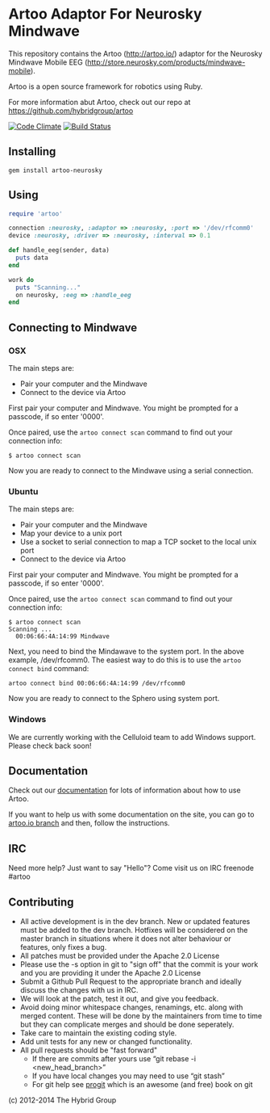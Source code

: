 # Artoo Adaptor For Neurosky Mindwave

This repository contains the Artoo (http://artoo.io/) adaptor for the Neurosky Mindwave Mobile EEG (http://store.neurosky.com/products/mindwave-mobile).

Artoo is a open source framework for robotics using Ruby.

For more information abut Artoo, check out our repo at https://github.com/hybridgroup/artoo

[![Code Climate](https://codeclimate.com/github/hybridgroup/artoo-neurosky.png)](https://codeclimate.com/github/hybridgroup/artoo-neurosky) [![Build Status](https://travis-ci.org/hybridgroup/artoo-neurosky.png?branch=master)](https://travis-ci.org/hybridgroup/artoo-neurosky)

## Installing

```
gem install artoo-neurosky
```

## Using

```ruby
require 'artoo'

connection :neurosky, :adaptor => :neurosky, :port => '/dev/rfcomm0'
device :neurosky, :driver => :neurosky, :interval => 0.1

def handle_eeg(sender, data)
  puts data
end

work do
  puts "Scanning..."
  on neurosky, :eeg => :handle_eeg
end
```

## Connecting to Mindwave

### OSX

The main steps are:
- Pair your computer and the Mindwave
- Connect to the device via Artoo

First pair your computer and Mindwave. You might be prompted for a passcode, if so enter '0000'.

Once paired, use the `artoo connect scan` command to find out your connection info:

```
$ artoo connect scan
```

Now you are ready to connect to the Mindwave using a serial connection.

### Ubuntu

The main steps are:
- Pair your computer and the Mindwave
- Map your device to a unix port
- Use a socket to serial connection to map a TCP socket to the local unix port
- Connect to the device via Artoo

First pair your computer and Mindwave. You might be prompted for a passcode, if so enter '0000'.

Once paired, use the `artoo connect scan` command to find out your connection info:

```
$ artoo connect scan
Scanning ...
  00:06:66:4A:14:99 Mindwave
```

Next, you need to bind the Mindawave to the system port. In the above example, /dev/rfcomm0. The easiest way to do this is to use the `artoo connect bind` command:

```
artoo connect bind 00:06:66:4A:14:99 /dev/rfcomm0
```

Now you are ready to connect to the Sphero using system port.

### Windows

We are currently working with the Celluloid team to add Windows support. Please check back soon!

## Documentation

Check out our [documentation](http://artoo.io/documentation/) for lots of information about how to use Artoo.

If you want to help us with some documentation on the site, you can go to [artoo.io branch](https://github.com/hybridgroup/artoo/tree/artoo.io) and then, follow the instructions.

## IRC

Need more help? Just want to say "Hello"? Come visit us on IRC freenode #artoo

## Contributing
* All active development is in the dev branch. New or updated features must be added to the dev branch. Hotfixes will be considered on the master branch in situations where it does not alter behaviour or features, only fixes a bug.
* All patches must be provided under the Apache 2.0 License
* Please use the -s option in git to "sign off" that the commit is your work and you are providing it under the Apache 2.0 License
* Submit a Github Pull Request to the appropriate branch and ideally discuss the changes with us in IRC.
* We will look at the patch, test it out, and give you feedback.
* Avoid doing minor whitespace changes, renamings, etc. along with merged content. These will be done by the maintainers from time to time but they can complicate merges and should be done seperately.
* Take care to maintain the existing coding style.
* Add unit tests for any new or changed functionality.
* All pull requests should be "fast forward"
  * If there are commits after yours use “git rebase -i <new_head_branch>”
  * If you have local changes you may need to use “git stash”
  * For git help see [progit](http://git-scm.com/book) which is an awesome (and free) book on git


(c) 2012-2014 The Hybrid Group
